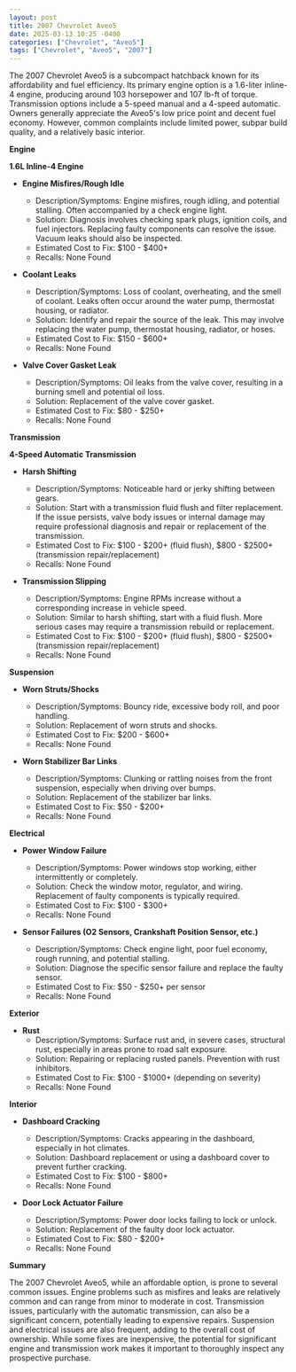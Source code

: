 ```yaml
---
layout: post
title: 2007 Chevrolet Aveo5
date: 2025-03-13 10:25 -0400
categories: ["Chevrolet", "Aveo5"]
tags: ["Chevrolet", "Aveo5", "2007"]
---
```

The 2007 Chevrolet Aveo5 is a subcompact hatchback known for its affordability and fuel efficiency. Its primary engine option is a 1.6-liter inline-4 engine, producing around 103 horsepower and 107 lb-ft of torque. Transmission options include a 5-speed manual and a 4-speed automatic. Owners generally appreciate the Aveo5's low price point and decent fuel economy. However, common complaints include limited power, subpar build quality, and a relatively basic interior.

**Engine**

**1.6L Inline-4 Engine**

*   **Engine Misfires/Rough Idle**
    *   Description/Symptoms: Engine misfires, rough idling, and potential stalling. Often accompanied by a check engine light.
    *   Solution: Diagnosis involves checking spark plugs, ignition coils, and fuel injectors. Replacing faulty components can resolve the issue. Vacuum leaks should also be inspected.
    *   Estimated Cost to Fix: $100 - $400+
    *   Recalls: None Found

*   **Coolant Leaks**
    *   Description/Symptoms: Loss of coolant, overheating, and the smell of coolant. Leaks often occur around the water pump, thermostat housing, or radiator.
    *   Solution: Identify and repair the source of the leak. This may involve replacing the water pump, thermostat housing, radiator, or hoses.
    *   Estimated Cost to Fix: $150 - $600+
    *   Recalls: None Found

*   **Valve Cover Gasket Leak**
    *   Description/Symptoms: Oil leaks from the valve cover, resulting in a burning smell and potential oil loss.
    *   Solution: Replacement of the valve cover gasket.
    *   Estimated Cost to Fix: $80 - $250+
    *   Recalls: None Found

**Transmission**

**4-Speed Automatic Transmission**

*   **Harsh Shifting**
    *   Description/Symptoms: Noticeable hard or jerky shifting between gears.
    *   Solution: Start with a transmission fluid flush and filter replacement. If the issue persists, valve body issues or internal damage may require professional diagnosis and repair or replacement of the transmission.
    *   Estimated Cost to Fix: $100 - $200+ (fluid flush), $800 - $2500+ (transmission repair/replacement)
    *   Recalls: None Found

*   **Transmission Slipping**
    *   Description/Symptoms: Engine RPMs increase without a corresponding increase in vehicle speed.
    *   Solution: Similar to harsh shifting, start with a fluid flush. More serious cases may require a transmission rebuild or replacement.
    *   Estimated Cost to Fix: $100 - $200+ (fluid flush), $800 - $2500+ (transmission repair/replacement)
    *   Recalls: None Found

**Suspension**

*   **Worn Struts/Shocks**
    *   Description/Symptoms: Bouncy ride, excessive body roll, and poor handling.
    *   Solution: Replacement of worn struts and shocks.
    *   Estimated Cost to Fix: $200 - $600+
    *   Recalls: None Found

*   **Worn Stabilizer Bar Links**
    *   Description/Symptoms: Clunking or rattling noises from the front suspension, especially when driving over bumps.
    *   Solution: Replacement of the stabilizer bar links.
    *   Estimated Cost to Fix: $50 - $200+
    *   Recalls: None Found

**Electrical**

*   **Power Window Failure**
    *   Description/Symptoms: Power windows stop working, either intermittently or completely.
    *   Solution: Check the window motor, regulator, and wiring. Replacement of faulty components is typically required.
    *   Estimated Cost to Fix: $100 - $300+
    *   Recalls: None Found

*   **Sensor Failures (O2 Sensors, Crankshaft Position Sensor, etc.)**
    *   Description/Symptoms: Check engine light, poor fuel economy, rough running, and potential stalling.
    *   Solution: Diagnose the specific sensor failure and replace the faulty sensor.
    *   Estimated Cost to Fix: $50 - $250+ per sensor
    *   Recalls: None Found

**Exterior**

*   **Rust**
    *   Description/Symptoms: Surface rust and, in severe cases, structural rust, especially in areas prone to road salt exposure.
    *   Solution: Repairing or replacing rusted panels. Prevention with rust inhibitors.
    *   Estimated Cost to Fix: $100 - $1000+ (depending on severity)
    *   Recalls: None Found

**Interior**

*   **Dashboard Cracking**
    *   Description/Symptoms: Cracks appearing in the dashboard, especially in hot climates.
    *   Solution: Dashboard replacement or using a dashboard cover to prevent further cracking.
    *   Estimated Cost to Fix: $100 - $800+
    *   Recalls: None Found

*   **Door Lock Actuator Failure**
    *   Description/Symptoms: Power door locks failing to lock or unlock.
    *   Solution: Replacement of the faulty door lock actuator.
    *   Estimated Cost to Fix: $80 - $200+
    *   Recalls: None Found

**Summary**

The 2007 Chevrolet Aveo5, while an affordable option, is prone to several common issues. Engine problems such as misfires and leaks are relatively common and can range from minor to moderate in cost. Transmission issues, particularly with the automatic transmission, can also be a significant concern, potentially leading to expensive repairs. Suspension and electrical issues are also frequent, adding to the overall cost of ownership. While some fixes are inexpensive, the potential for significant engine and transmission work makes it important to thoroughly inspect any prospective purchase.

